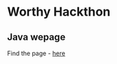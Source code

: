 # Worthy Hackthon
## Java wepage

Find the page - 
[here](https://hrudai2002.github.io/Java-webpage/)
